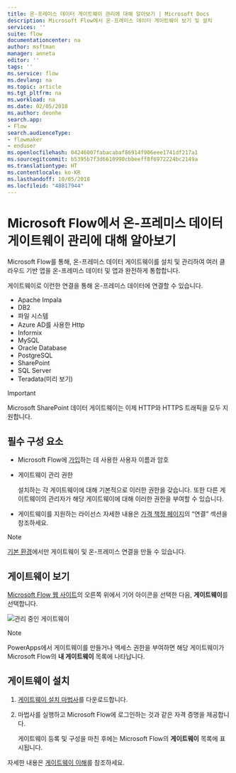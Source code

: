 ```yaml
---
title: 온-프레미스 데이터 게이트웨이 관리에 대해 알아보기 | Microsoft Docs
description: Microsoft Flow에서 온-프레미스 데이터 게이트웨이 보기 및 설치
services: ''
suite: flow
documentationcenter: na
author: msftman
manager: anneta
editor: ''
tags: ''
ms.service: flow
ms.devlang: na
ms.topic: article
ms.tgt_pltfrm: na
ms.workload: na
ms.date: 02/05/2018
ms.author: deonhe
search.app:
- Flow
search.audienceType:
- flowmaker
- enduser
ms.openlocfilehash: 04246007fabacabaf86914f906eee1741df217a1
ms.sourcegitcommit: b5395b7f3d6610990cbbeeff8f6972224bc2149a
ms.translationtype: HT
ms.contentlocale: ko-KR
ms.lasthandoff: 10/05/2018
ms.locfileid: "48817944"
---
```

# <a name="manage-an-on-premises-data-gateway-in-microsoft-flow"></a>Microsoft Flow에서 온-프레미스 데이터 게이트웨이 관리에 대해 알아보기

Microsoft Flow를 통해, 온-프레미스 데이터 게이트웨이를 설치 및 관리하여 여러 클라우드 기반 앱을 온-프레미스 데이터 및 앱과 완전하게 통합합니다.

게이트웨이로 이런한 연결을 통해 온-프레미스 데이터에 연결할 수 있습니다.

* Apache Impala
* DB2
* 파일 시스템
* Azure AD를 사용한 Http
* Informix
* MySQL
* Oracle Database
* PostgreSQL
* SharePoint
* SQL Server
* Teradata(미리 보기)

> [!IMPORTANT]
> Microsoft SharePoint 데이터 게이트웨이는 이제 HTTP와 HTTPS 트래픽을 모두 지원합니다.

## <a name="prerequisites"></a>필수 구성 요소

* Microsoft Flow에 [가입](sign-up-sign-in.md)하는 데 사용한 사용자 이름과 암호
* 게이트웨이 관리 권한

  설치하는 각 게이트웨이에 대해 기본적으로 이러한 권한을 갖습니다. 또한 다른 게이트웨이의 관리자가 해당 게이트웨이에 대해 이러한 권한을 부여할 수 있습니다.
* 게이트웨이를 지원하는 라이선스 자세한 내용은 [가격 책정 페이지](https://flow.microsoft.com/pricing/)의 “연결” 섹션을 참조하세요.

> [!NOTE]
> [기본 환경](environments-overview-maker.md)에서만 게이트웨이 및 온-프레미스 연결을 만들 수 있습니다.



## <a name="view-your-gateways"></a>게이트웨이 보기

[Microsoft Flow 웹 사이트](https://flow.microsoft.com)의 오른쪽 위에서 기어 아이콘을 선택한 다음, **게이트웨이**를 선택합니다.

![관리 중인 게이트웨이][1]

> [!NOTE]
> PowerApps에서 게이트웨이를 만들거나 액세스 권한을 부여하면 해당 게이트웨이가 Microsoft Flow의 **내 게이트웨이** 목록에 나타납니다.



## <a name="install-a-gateway"></a>게이트웨이 설치

1. [게이트웨이 설치 마법사](https://go.microsoft.com/fwlink/?LinkID=820580&clcid=0x409)를 다운로드합니다.

1. 마법사를 실행하고 Microsoft Flow에 로그인하는 것과 같은 자격 증명을 제공합니다.

    게이트웨이 등록 및 구성을 마친 후에는 Microsoft Flow의 **게이트웨이** 목록에 표시됩니다.

자세한 내용은 [게이트웨이 이해](gateway-reference.md)를 참조하세요.

<!-- Image references -->
[1]: ./media/manage-gateway/view-gateways.png
